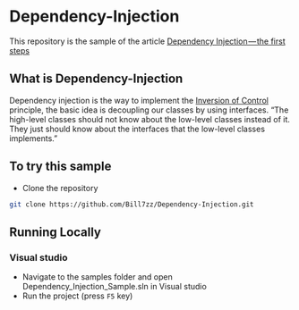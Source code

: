 # Dependency-Injection
This repository is the sample of the article [Dependency Injection — the first steps](https://medium.com/@billytagzz/dependency-injection-the-first-steps-988b83796647)

## What is Dependency-Injection
Dependency injection is the way to implement the [Inversion of Control](https://en.wikipedia.org/wiki/Inversion_of_control) principle, the basic idea is decoupling our classes by using interfaces. “The high-level classes should not know about the low-level classes instead of it. They just should know about the interfaces that the low-level classes implements.”

## To try this sample
- Clone the repository
```bash
git clone https://github.com/Bill7zz/Dependency-Injection.git
```

## Running Locally
### Visual studio
- Navigate to the samples folder and open Dependency_Injection_Sample.sln in Visual studio
- Run the project (press `F5` key)
